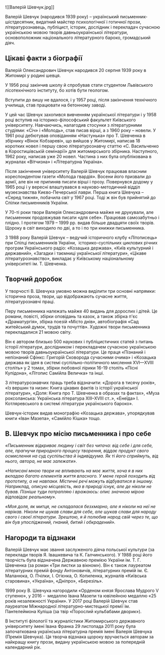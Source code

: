 ![[Валерій Шевчук.jpg]]

Валерій Шевчук (народився 1939 року) – український письменник-шістдесятник, видатний майстер психологічної і готичної прози, літературознавець, публіцист, історик, дослідник і перекладач сучасною українською мовою творів давньоукраїнської літератури, основоположник національного літературного бароко, громадський діяч. 

## **Цікаві факти з біографії**

Валерій Олександрович Шевчук народився 20 серпня 1939 року в Житомирі у родині шевця.

У 1956 році закінчив школу й спробував стати студентом Львівського лісотехнічного інституту, бо хотів бути геологом.

Вступити до вишу не вдалося, і у 1957 році, після закінчення технічного училища, став працювати на бетонному заводі.

У цей час Шевчук захопився вивченням української літератури і у 1958 році вступив на історико-філософський факультет Київського університету. Навчаючись, налагодив стосунки з літературними студіями: «Січ» і «Молодь», став писав вірші, а з 1960 року – новели. У 1961 році дебютував оповіданням «Настунька» про Т. Шевченка в збірнику «Вінок Кобзареві», що вийшов у Житомирі, написав 18 коротких новел і першу свою літературознавчу статтю «С. Васильченко в Коростишівській семінарії» для житомирського збірника. Наступного, 1962 року, написав уже 20 новел. Частина з них була опублікована в журналах «Вітчизна» і «Літературна Україна».

Після закінчення університету Валерій Шевчук працював власним кореспондентом газети «Молода гвардія». Восени його призвали до армії, але він не припиняв писати вірші і прозу. Повернувся додому у 1965 році і у вересні влаштувався в науково-методичний відділ музеєзнавства Києво-Печерської лаври. Перша книга Шевчука – «Серед тижня», побачила світ у 1967 році. Тоді ж він був прийнятий до Спілки письменників України.

У 70-ті роки твори Валерія Олександровича майже не друкували, але письменник продовжував писати «для себе». Працював самозабутньо і плідно. І протягом 1979 – 1999 pp. видав більше двадцяти своїх творів. Щороку в світ виходило по дві, а то і по три книжки письменника.

З 1988 року Валерій Шевчук – ведучий історичного клубу «Літописець» при Спілці письменників України,  історико-суспільних циклових річних програм Українського радіо: «Козацька держава», «Київ культурний і державний», «Загадки і таємниці української літератури», «Цікаве літературознавство», викладає у Київському національному університеті ім. Т. Шевченка.

## **Творчий доробок** 

У творчості В. Шевчука умовно можна виділити три основні напрямки: історична проза, твори, що відображають сучасне життя, літературознавчі праці.

Перу письменника належать майже 40 видань для дорослих і дітей. Це романи, повісті, збірки оповідань та казок, а також збірка п'єс «Драматургія», збірка поезій «Місто днів», автобіографія «Сад житейський думок, трудів та почуттів». Художні твори письменника перекладалися 21 мовою світу.

Він є автором близько 500 наукових і публіцистичних статей з питань історії літератури, дослідником і перекладачем сучасною українською мовою творів давньоукраїнської літератури. Це праця «Пізнаний і непізнаний Сфінкс: Григорій Сковорода сучасними очима» і «Козацька держава як ідея в системі суспільно-політичного мислення XVI—XVIII століть» у 2 томах, збірки любовної лірики 16-19 століть «Пісні Купідона», «Літопис Самійла Величка» та інші.

З літературознавчих праць треба відзначити: «Дорога в тисячу років», «Із вершин та низин: Книга цікавих фактів із історії української літератури», «Доля: Книга про Т. Шевченка в образах та фактах», «Муза роксоланська: Українська література XIII–XVIII ст..», «Енеїда» І. Котляревського в системі літератури українського бароко».

Шевчук-історик видав монографію «Козацька держава», упорядкував книги «Іван Мазепа», «Самійло Кішка» тощо.  

## **В. Шевчук про місію письменника і про себе**

_«Письменник відкриває людину і світ без читача: від себе і для себе, але, прагнучи природного процесу творення, віддає продукт свого осмислення на суд суспільства й індивідуума. Як ті його сприймуть, від нього, автора, не має залежати»._

_«Написані мною твори не впливають на моє життя, хоча я в них вкладаю багато елементів життя власного. У мене герой походить від прототипу, а не навпаки. Містичні речі можуть відбуватися в іншому. Наприклад, описую місцевість, яка в природі існує, але де ніколи не бував. Пізніше туди потрапляю і вражаюсь: опис значною мірою відповідає реальному»._

_«Моя доля, як митця, не складалася безхмарно, але я ніколи на неї не нарікав. Ніколи не шукав слави для себе, але шукав слави для народу свого і своєї літератури. Зрештою, я й полюбив народ свій через те, що він був упосліджений, гнаний, битий і обкрадений»._ 

## **Нагороди та відзнаки**

Валерій Шевчук має звання заслуженого діяча польської культури (за переклади творів Я. Івашкевича та К. Галчинського). У 1988 році його творчість була відзначена Державною премією України ім. Т. Г. Шевченка (за роман «Три листки за вікном»). Він є також лауреатом літературних премій фонду Антоновичів, літературних премій ім. Є. Маланюка, О. Пчілки, І. Огієнка, О. Копиленка, журналів «Київська старовина», «Україна», «Дніпро», «Березіль».

1999 року В. Шевчука нагородили «Орденом князя Ярослава Мудрого V ступеню», у 2016 –  медаллю Івана Мазепи та ювілейною медаллю «25 років незалежності України». У 2017 році Валерій Шевчук став лауреатом Міжнародної літературно-мистецької премії ім. Пантелеймона Куліша (за твір «Порослий кульбабами дворик»).

В Інституті філології та журналістики Житомирського державного університету імені Івана Франка 29 листопада 2011 року була започаткована українська літературна премія імені Валерія Шевчука (Премія Шевчука). Ця творча відзнака щороку вручається авторам за найкращу книгу прози, видану українською мовою за попередній календарний рік.